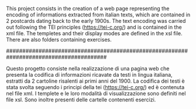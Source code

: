 This project consists in the creation of a web page representing the encoding of informations extracted from italian texts, which are
contained in 2 postcards dating back to the early 1900s.
The text encoding was carried out following the TEI principles (https://tei-c.org/) and is contained in the xml file.
The templetes and their display modes are defined in the xsl file.
There are also folders containing exercises.

#######################################################################################

Questo progetto consiste nella realizzazione di una pagina web che presenta la codifica di informazioni ricavate da testi in lingua 
italiana, estratti da 2 cartoline risalenti ai primi anni del 1900. 
La codifica dei testi è stata svolta seguendo i principi della tei (https://tei-c.org/) ed è contenuta nel file xml.
I templete e le loro modalità di visualizzazione sono definiti nel file xsl.
Sono inoltre presenti delle cartelle contenenti esercizi.
